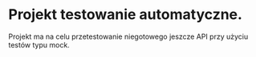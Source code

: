 # Projekt testowanie automatyczne.
Projekt ma na celu przetestowanie niegotowego jeszcze API przy użyciu testów typu mock.